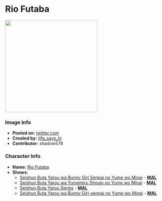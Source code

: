 # Rio Futaba

<img src="https://raw.githubusercontent.com/shadow578/Project-Padoru/master/Padoru/bunny-girl-senpai-rio-futaba.png" height="300">

### Image Info
* **Posted on:**     [twitter.com](https://twitter.com/Tifa_says_Hi/status/1205833513263456257)
* **Created by:**    [tifa_says_hi](https://github.com/shadow578/Project-Padoru/blob/master/table-of-contents/creators/tifasayshi.md)
* **Contributor:**   shadow578

### Character Info
* **Name:**   [Rio Futaba](https://myanimelist.net/character/163452)
* **Shows:**
  * [Seishun Buta Yarou wa Bunny Girl Senpai no Yume wo Minai](https://github.com/shadow578/Project-Padoru/blob/master/table-of-contents/shows/SeishunButaYarouwaBunnyGirlSenpainoYumewoMinai.md) - [__MAL__](https://myanimelist.net/anime/37450/Seishun_Buta_Yarou_wa_Bunny_Girl_Senpai_no_Yume_wo_Minai)
  * [Seishun Buta Yarou wa Yumemiru Shoujo no Yume wo Minai](https://github.com/shadow578/Project-Padoru/blob/master/table-of-contents/shows/SeishunButaYarouwaYumemiruShoujonoYumewoMinai.md) - [__MAL__](https://myanimelist.net/anime/38329/Seishun_Buta_Yarou_wa_Yumemiru_Shoujo_no_Yume_wo_Minai)
  * [Seishun Buta Yarou Series](https://github.com/shadow578/Project-Padoru/blob/master/table-of-contents/shows/SeishunButaYarouSeries.md) - [__MAL__](https://myanimelist.net/manga/70399/Seishun_Buta_Yarou_Series)
  * [Seishun Buta Yarou wa Bunny Girl-senpai no Yume wo Minai](https://github.com/shadow578/Project-Padoru/blob/master/table-of-contents/shows/SeishunButaYarouwaBunnyGirlsenpainoYumewoMinai.md) - [__MAL__](https://myanimelist.net/manga/92182/Seishun_Buta_Yarou_wa_Bunny_Girl-senpai_no_Yume_wo_Minai)


